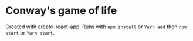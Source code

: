 # Conway's game of life

Created with create-react-app. Runs with `npm install` or `Yarn add` then `npm start` or `Yarn start`.